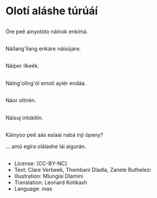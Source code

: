 # Olotí aláshe túrúáí

##
Óre peê ainyotóto náínok enkímá.

##
Náílang'ílang enkáre náísújare.

##
Náíper ilkeék.

##
Náíng'olíng'ol emotí ayíér endáa.

##
Náor oltírén.

##
Náísuj intokitín.

##
Káínyoo peê aás esíaai nabá injí ópeny?

... amû egíra olálashe lái aigurán.

##
* License: [CC-BY-NC]
* Text: Clare Verbeek, Thembani Dladla, Zanele Buthelezi
* Illustration: Mlungisi Dlamini
* Translation: Leonard Kotikash
* Language: mas

